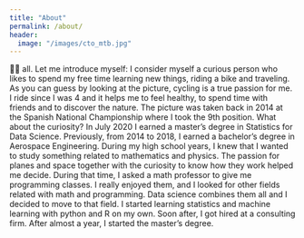 ```yaml
---
title: "About"
permalink: /about/
header:
  image: "/images/cto_mtb.jpg"
---
```


🙋‍♂ all. Let me introduce myself:
I consider myself a curious person who likes to spend my free time learning new things, riding a bike and traveling. As you can guess by looking at the picture, cycling is a true passion for me. I ride since I was 4 and it helps me to feel healthy, to spend time with friends and to discover the nature. The picture was taken back in 2014 at the Spanish National Championship where I took the 9th position. What about the curiosity? In July 2020 I earned a master’s degree in Statistics for Data Science. Previously, from 2014 to 2018, I earned a bachelor’s degree in Aerospace Engineering. During my high school years, I knew that I wanted to study something related to mathematics and physics. The passion for planes and space together with the curiosity to know how they work helped me decide. During that time, I asked a math professor to give me programming classes. I really enjoyed them, and I looked for other fields related with math and programming. Data science combines them all and I decided to move to that field. I started learning statistics and machine learning with python and R on my own. Soon after, I got hired at a consulting firm. After almost a year, I started the master’s degree.

